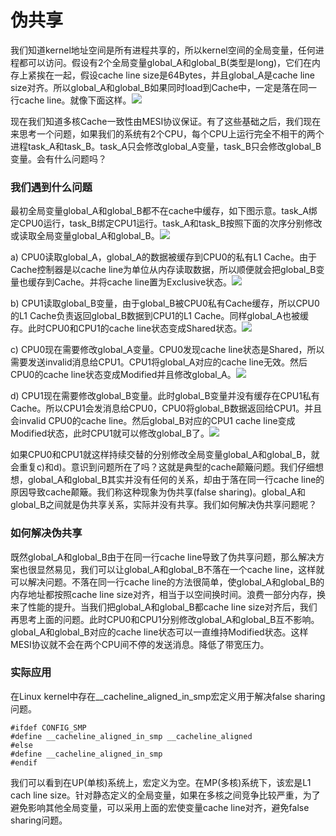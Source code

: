 # 伪共享

我们知道kernel地址空间是所有进程共享的，所以kernel空间的全局变量，任何进程都可以访问。假设有2个全局变量global\_A和global\_B\(类型是long\)，它们在内存上紧挨在一起，假设cache line size是64Bytes，并且global\_A是cache line size对齐。所以global\_A和global\_B如果同时load到Cache中，一定是落在同一行cache line。就像下面这样。![](https://pic3.zhimg.com/80/v2-59f86dc04a371b4ed975e88605e2555a_1440w.png)

现在我们知道多核Cache一致性由MESI协议保证。有了这些基础之后，我们现在来思考一个问题，如果我们的系统有2个CPU，每个CPU上运行完全不相干的两个进程task\_A和task\_B。task\_A只会修改global\_A变量，task\_B只会修改global\_B变量。会有什么问题吗？

### 我们遇到什么问题

最初全局变量global\_A和global\_B都不在cache中缓存，如下图示意。task\_A绑定CPU0运行，task\_B绑定CPU1运行。task\_A和task\_B按照下面的次序分别修改或读取全局变量global\_A和global\_B。![](https://pic1.zhimg.com/80/v2-70d3eab08c3d7b69a9c801256d370ba0_1440w.jpg)

a\) CPU0读取global\_A，global\_A的数据被缓存到CPU0的私有L1 Cache。由于Cache控制器是以cache line为单位从内存读取数据，所以顺便就会把global\_B变量也缓存到Cache。并将cache line置为Exclusive状态。![](https://pic2.zhimg.com/80/v2-4a18fa78dc5aaf06d30a04416efe6441_1440w.jpg)

b\) CPU1读取global\_B变量，由于global\_B被CPU0私有Cache缓存，所以CPU0的L1 Cache负责返回global\_B数据到CPU1的L1 Cache。同样global\_A也被缓存。此时CPU0和CPU1的cache line状态变成Shared状态。![](https://pic4.zhimg.com/80/v2-d405954b8647d44998db2479522e17e7_1440w.jpg)

c\) CPU0现在需要修改global\_A变量。CPU0发现cache line状态是Shared，所以需要发送invalid消息给CPU1。CPU1将global\_A对应的cache line无效。然后CPU0的cache line状态变成Modified并且修改global\_A。![](https://pic2.zhimg.com/80/v2-4a18fa78dc5aaf06d30a04416efe6441_1440w.jpg)

d\) CPU1现在需要修改global\_B变量。此时global\_B变量并没有缓存在CPU1私有Cache。所以CPU1会发消息给CPU0，CPU0将global\_B数据返回给CPU1。并且会invalid CPU0的cache line。然后global\_B对应的CPU1 cache line变成Modified状态，此时CPU1就可以修改global\_B了。![](https://pic2.zhimg.com/80/v2-60440e07d78b6307a2c81ac4288c17a9_1440w.jpg)

如果CPU0和CPU1就这样持续交替的分别修改全局变量global\_A和global\_B，就会重复c\)和d\)。意识到问题所在了吗？这就是典型的cache颠簸问题。我们仔细想想，global\_A和global\_B其实并没有任何的关系，却由于落在同一行cache line的原因导致cache颠簸。我们称这种现象为伪共享\(false sharing\)。global\_A和global\_B之间就是伪共享关系，实际并没有共享。我们如何解决伪共享问题呢？

### 如何解决伪共享

既然global\_A和global\_B由于在同一行cache line导致了伪共享问题，那么解决方案也很显然易见，我们可以让global\_A和global\_B不落在一个cache line，这样就可以解决问题。不落在同一行cache line的方法很简单，使global\_A和global\_B的内存地址都按照cache line size对齐，相当于以空间换时间。浪费一部分内存，换来了性能的提升。当我们把global\_A和global\_B都cache line size对齐后，我们再思考上面的问题。此时CPU0和CPU1分别修改global\_A和global\_B互不影响。global\_A和global\_B对应的cache line状态可以一直维持Modified状态。这样MESI协议就不会在两个CPU间不停的发送消息。降低了带宽压力。

### 实际应用

在Linux kernel中存在\_\_cacheline\_aligned\_in\_smp宏定义用于解决false sharing问题。

```text
#ifdef CONFIG_SMP
#define __cacheline_aligned_in_smp __cacheline_aligned
#else
#define __cacheline_aligned_in_smp
#endif
```

我们可以看到在UP\(单核\)系统上，宏定义为空。在MP\(多核\)系统下，该宏是L1 cach line size。针对静态定义的全局变量，如果在多核之间竞争比较严重，为了避免影响其他全局变量，可以采用上面的宏使变量cache line对齐，避免false sharing问题。

